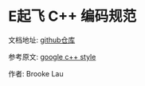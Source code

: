 # E起飞 C++ 编码规范

文档地址: [github仓库](https://github.com/lxbwolf/cplusplus_coding_standard)

参考原文: [google c++ style](https://google.github.io/styleguide/cppguide.html)

作者: Brooke Lau